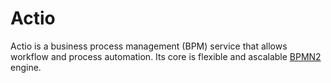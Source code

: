 # Actio

Actio is a business process management (BPM) service that allows workflow and process automation. Its core is flexible and ascalable [BPMN2](http://www.omg.org/spec/BPMN/2.0/) engine.
